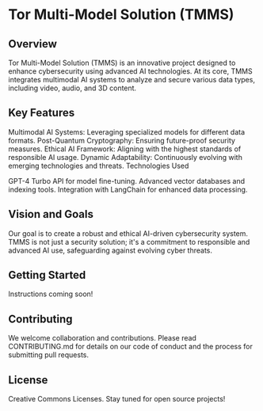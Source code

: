 # Tor Multi-Model Solution (TMMS)

## Overview

Tor Multi-Model Solution (TMMS) is an innovative project designed to enhance cybersecurity using advanced AI technologies. At its core, TMMS integrates multimodal AI systems to analyze and secure various data types, including video, audio, and 3D content.

## Key Features

Multimodal AI Systems: Leveraging specialized models for different data formats.
Post-Quantum Cryptography: Ensuring future-proof security measures.
Ethical AI Framework: Aligning with the highest standards of responsible AI usage.
Dynamic Adaptability: Continuously evolving with emerging technologies and threats.
Technologies Used

GPT-4 Turbo API for model fine-tuning.
Advanced vector databases and indexing tools.
Integration with LangChain for enhanced data processing.

## Vision and Goals

Our goal is to create a robust and ethical AI-driven cybersecurity system. TMMS is not just a security solution; it's a commitment to responsible and advanced AI use, safeguarding against evolving cyber threats.

## Getting Started

Instructions coming soon!

## Contributing

We welcome collaboration and contributions. Please read CONTRIBUTING.md for details on our code of conduct and the process for submitting pull requests.

## License

Creative Commons Licenses. Stay tuned for open source projects!


